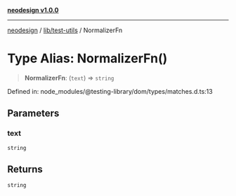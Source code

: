 [**neodesign v1.0.0**](../../../README.md)

***

[neodesign](../../../modules.md) / [lib/test-utils](../README.md) / NormalizerFn

# Type Alias: NormalizerFn()

> **NormalizerFn**: (`text`) => `string`

Defined in: node\_modules/@testing-library/dom/types/matches.d.ts:13

## Parameters

### text

`string`

## Returns

`string`
